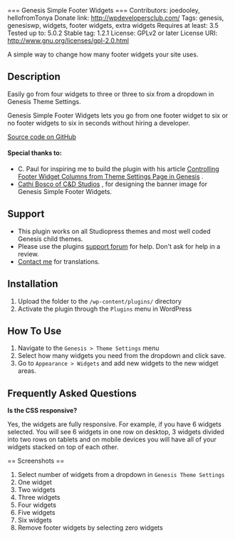 === Genesis Simple Footer Widgets ===
Contributors: joedooley, hellofromTonya
Donate link: http://wpdevelopersclub.com/
Tags: genesis, genesiswp, widgets, footer widgets, extra widgets
Requires at least: 3.5
Tested up to: 5.0.2
Stable tag: 1.2.1
License: GPLv2 or later
License URI: http://www.gnu.org/licenses/gpl-2.0.html


A simple way to change how many footer widgets your site uses.


## Description

Easily go from four widgets to three or three to six from a dropdown in Genesis Theme Settings.

Genesis Simple Footer Widgets lets you go from one footer widget to six or no footer widgets to six in seconds without hiring a developer.


[Source code on GitHub](https://github.com/joe-dooley/genesis-simple-footer-widgets/)


#### Special thanks to:
* C. Paul for inspiring me to build the plugin with his article 
[Controlling Footer Widget Columns from Theme Settings Page in Genesis](http://genesisdeveloper.mecontrolling-footer-widget-columns-from-theme-settings-page-in-genesis/) .
* [Cathi Bosco of C&D Studios](http://www.canddstudios.com/) , for designing the banner image for Genesis Simple Footer Widgets.



## Support

* This plugin works on all Studiopress themes and most well coded Genesis child themes.
* Please use the plugins [support forum](https://wordpress.org/support/plugin/genesis-variable-footer-widgets) for help. Don't ask for help in a review.
* [Contact me](https://www.developingdesigns.com/contact-us/) for translations.



## Installation

1. Upload the folder to the `/wp-content/plugins/` directory
2. Activate the plugin through the `Plugins` menu in WordPress



## How To Use

1. Navigate to the `Genesis > Theme Settings` menu
2. Select how many widgets you need from the dropdown and click save.
3. Go to `Appearance > Widgets` and add new widgets to the new widget areas.



## Frequently Asked Questions

**Is the CSS responsive?**

Yes, the widgets are fully responsive. For example, if you have 6 widgets selected. You will see 6 widgets in one row on desktop, 3 widgets divided into
two rows on tablets and on mobile devices you will have all of your widgets stacked on top of each other.



== Screenshots ==

1. Select number of widgets from a dropdown in `Genesis Theme Settings`
2. One widget
3. Two widgets
4. Three widgets
5. Four widgets
6. Five widgets
7. Six widgets
8. Remove footer widgets by selecting zero widgets

